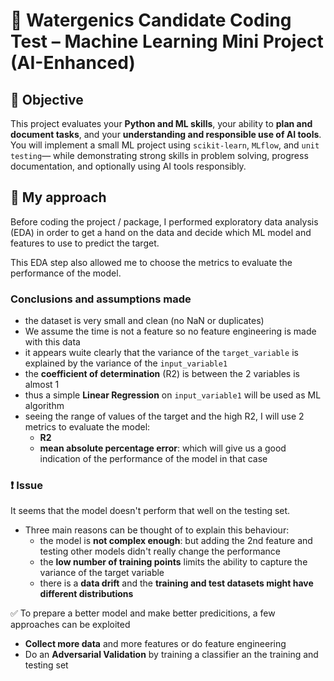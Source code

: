# 🧪 Watergenics Candidate Coding Test – Machine Learning Mini Project (AI-Enhanced)


## 🎯 Objective
This project evaluates your **Python and ML skills**, your ability to **plan and document tasks**, and your **understanding and responsible use of AI tools**.
You will implement a small ML project using `scikit-learn`, `MLflow`, and `unit testing`— while demonstrating strong skills in problem solving, progress documentation, and optionally using AI tools responsibly.


## 💬 My approach
Before coding the project / package, I performed exploratory data analysis (EDA) in order
to get a hand on the data and decide which ML model and features to use to predict the target.

This EDA step also allowed me to choose the metrics to evaluate the performance of the model.


### Conclusions and assumptions made

* the dataset is very small and clean (no NaN or duplicates)
* We assume the time is not a feature so no feature engineering is made with this data
* it appears wuite clearly that the variance of the `target_variable` is explained by the variance of the `input_variable1`
* the **coefficient of determination** (R2) is between the 2 variables is almost 1
* thus a simple **Linear Regression** on `input_variable1` will be used as ML algorithm
* seeing the range of values of the target and the high R2, I will use 2 metrics to evaluate the model:
    * **R2**
    * **mean absolute percentage error**:  which will give us a good indication of the performance of the model in that case

### ❗ Issue
It seems that the model  doesn't perform that well on the testing set.
* Three main reasons can be thought of to explain this behaviour:
    * the model is **not complex enough**: but adding the 2nd feature and testing other
models didn't really change the performance
    * the **low number of training points** limits the ability to capture the variance of the target variable
    * there is a **data drift** and the **training and test datasets might have different distributions**

✅ To prepare a better model and make better predicitions, a few approaches can be exploited
* **Collect more data** and more features or do feature engineering
* Do an **Adversarial Validation** by training a classifier an the training and testing set
